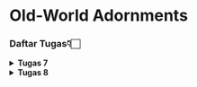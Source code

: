 # Old-World Adornments

### Daftar Tugas👇🏻
<details>
<Summary><b>Tugas 7</b></Summary>

### 1. Jelaskan apa yang dimaksud dengan stateless widget dan stateful widget, dan jelaskan perbedaan dari keduanya.

**Stateless Widget** adalah widget yang tidak memiliki *state* yang berubah selama aplikasi berjalan. Sekali dirender, tampilannya tetap dan hanya dapat diperbarui jika ada perubahan dari luar. Contohnya `text` dan `icon` statis. Cocok untuk elemen UI yang tidak memerlukan interaksi atau pembaruan data.

**Stateful Widget** adalah widget dengan *state* yang bisa berubah saat aplikasi berjalan. Tampilan widget ini dapat diperbarui dengan memanggil `setState()`, yang memungkinkan respons terhadap interaksi pengguna atau perubahan data, seperti teks yang berubah atau tombol yang ditekan.

**Perbedaan utama**:
- **Stateless Widget**: Tidak berubah setelah dirender, kecuali dibangun ulang dari luar.
- **Stateful Widget**: Dapat berubah dengan `setState()` saat *state*-nya berubah.

### 2. Sebutkan widget apa saja yang kamu gunakan pada proyek ini dan jelaskan fungsinya.

- **Scaffold**: Menyediakan struktur dasar halaman aplikasi, termasuk bagian untuk AppBar, body, dan fitur lainnya.
- **AppBar**: Menampilkan judul aplikasi di bagian atas layar dengan warna latar belakang, biasanya digunakan untuk memberi identitas pada halaman atau aplikasi.
- **SingleChildScrollView**: Memungkinkan konten di dalamnya untuk di-scroll jika kontennya melebihi tinggi layar, memastikan tampilan tetap responsif pada berbagai ukuran layar.
- **Padding**: Menambahkan jarak di sekitar widget untuk memberikan tata letak yang lebih rapi dan terstruktur.
- **Column**: Mengatur widget secara vertikal (dari atas ke bawah), cocok untuk menata elemen UI dalam satu kolom.
- **Row**: Mengatur widget secara horizontal (dari kiri ke kanan), biasanya digunakan untuk elemen yang perlu ditampilkan sejajar dalam satu baris.
- **Card**: Menyediakan tampilan seperti kartu dengan bayangan (elevation), cocok untuk menyorot informasi atau elemen UI tertentu dengan tampilan yang menonjol.
- **Container**: Widget serba guna untuk tata letak, yang memungkinkan pengaturan warna latar belakang, ukuran, padding, dan margin.
- **Text**: Menampilkan teks statis pada layar.
- **Icon**: Menampilkan ikon yang menambah elemen visual dan memudahkan pengguna memahami fungsi tertentu.
- **GridView**: Menyusun item dalam bentuk grid (kolom dan baris), memungkinkan penataan elemen dalam beberapa kolom.
- **Material**: Memberikan tampilan berbasis material design dengan warna dan sudut membulat, sering digunakan untuk elemen interaktif.
- **InkWell**: Menambahkan efek tap atau ripple pada widget yang dapat ditekan, memberikan respons visual saat widget ditekan.

### 3. Apa fungsi dari `setState()`? Jelaskan variabel apa saja yang dapat terdampak dengan fungsi tersebut.

- **Fungsi**: `setState()` adalah metode yang digunakan di dalam Stateful Widget untuk memberi tahu Flutter bahwa ada perubahan pada state widget yang memerlukan pembaruan tampilan. Ketika `setState()` dipanggil, Flutter akan memanggil kembali fungsi `build()` dari widget tersebut untuk menggambar ulang tampilan dengan perubahan terbaru.

- **Variabel yang Terpengaruh**: `setState()` memengaruhi setiap variabel atau properti yang bersifat dinamis dalam StatefulWidget, seperti data yang berubah berdasarkan interaksi pengguna (misalnya, nilai counter, input teks, atau pilihan dropdown). Variabel-variabel ini akan diperbarui dalam tampilan ketika `setState()` dipanggil. Pada proyek ini, jika ada data yang berubah dan perlu ditampilkan ulang, `setState()` berfungsi untuk memastikan tampilan UI diperbarui sesuai perubahan data.

### 4. Jelaskan perbedaan antara `const` dengan `final`.

- **const**: Digunakan untuk mendefinisikan nilai konstan yang harus sudah diketahui pada waktu kompilasi. Variabel `const` tidak dapat diubah, dan nilai yang diberikan harus konstan (tidak berubah dan sudah diketahui sebelum aplikasi berjalan). Biasanya digunakan untuk nilai yang tetap dan tidak akan berubah sepanjang waktu.

- **final**: Digunakan untuk mendefinisikan variabel yang nilainya hanya dapat diinisialisasi sekali, tetapi nilainya bisa ditentukan pada waktu runtime. `final` lebih fleksibel dibandingkan `const` karena tidak mengharuskan nilainya diketahui saat kompilasi, tetapi tetap tidak bisa diubah setelah diinisialisasi.

### 5. Jelaskan bagaimana cara kamu mengimplementasikan checklist-checklist di atas.

- **Mengatur Stateless dan Stateful Widget**: Pada proyek ini, `MyHomePage` diimplementasikan sebagai `StatelessWidget` karena tidak ada data yang perlu diperbarui secara otomatis atau dinamis selama aplikasi berjalan. Semua data yang digunakan bersifat statis, sehingga widget ini lebih efisien sebagai stateless.

- **Menyusun Struktur dengan Scaffold dan AppBar**: Struktur dasar halaman dibangun menggunakan widget `Scaffold` dan `AppBar`. `Scaffold` menyediakan kerangka utama halaman dengan area untuk body, sedangkan `AppBar` menampilkan header di bagian atas dengan judul aplikasi "Old-World Adornments".

- **Menampilkan Data dengan InfoCard**: Informasi statis seperti NPM, Name, dan Class ditampilkan menggunakan komponen `InfoCard`. `InfoCard` adalah widget kustom yang menggunakan `Card` dan `Container` untuk menyajikan data dalam format yang rapi dan menarik. Setiap `InfoCard` menampilkan informasi dalam kotak terpisah dengan latar belakang khusus.

- **Menggunakan GridView untuk Menampilkan Tombol**: Tombol "Lihat Daftar Produk," "Tambah Produk," dan "Logout" ditampilkan menggunakan `GridView.count` dengan pengaturan 3 kolom. Penggunaan `GridView` memungkinkan tata letak tombol menjadi rapi dan responsif dalam format grid, memudahkan pengguna dalam berinteraksi dengan tombol.

- **Mengimplementasikan Warna dan Gaya Kustom**: Warna dan gaya kustom diterapkan pada `InfoCard` dan `ItemCard` untuk meningkatkan estetika tampilan. Setiap tombol memiliki warna latar yang berbeda (contoh: hijau untuk "Lihat Daftar Produk", krem untuk "Tambah Produk", dan cokelat muda untuk "Logout") serta efek interaktif dengan `InkWell`. Efek `Snackbar` ditampilkan untuk memberi respons visual saat tombol ditekan, dengan pesan yang sesuai untuk masing-masing tombol.
</details>

<details>
<Summary><b>Tugas 8</b></Summary>

### 1. Apa kegunaan `const` di Flutter? Jelaskan apa keuntungan ketika menggunakan `const` pada kode Flutter. Kapan sebaiknya kita menggunakan const, dan kapan sebaiknya tidak digunakan?

`const` digunakan untuk membuat objek yang tidak berubah (immutable) dan bersifat konstan di seluruh runtime aplikasi. Ini meningkatkan performa dan efisiensi memori, karena objek const hanya dibuat sekali dan tidak di-render ulang.

**Keuntungan Menggunakan `const`:**
- **Efisiensi Memori:** Karena objek `const` hanya dibuat sekali, penggunaan memori lebih efisien.
- **Performa Lebih Baik:** Flutter dapat menghindari render ulang pada objek yang menggunakan `const`, sehingga mengurangi proses rebuild widget tree dan meningkatkan performa aplikasi.
- **Readability:** Menunjukkan bahwa nilai atau widget tersebut tidak akan diubah, sehingga membantu developer lain untuk memahami bahwa komponen ini bersifat tetap.

**Kapan Menggunakan `const`:**
- **Untuk widget atau nilai yang tidak akan berubah:** Gunakan `const` pada widget atau nilai yang Anda tahu akan tetap sama sepanjang waktu. Contohnya pada teks statis, ikon, atau widget UI yang tidak dinamis.
- **Optimasi render tree:** Gunakan `const` untuk widget yang tidak perlu di-rebuild agar Flutter bisa menghindari rendering ulang dan menghemat memori.

**Kapan Tidak Menggunakan `const`:**
- **Jika objek bersifat dinamis:** Jangan gunakan `const` pada widget atau nilai yang mungkin berubah seiring berjalannya aplikasi, seperti data dari server, input pengguna, atau nilai yang sering diperbarui.

###  2. Jelaskan dan bandingkan penggunaan Column dan Row pada Flutter. Berikan contoh implementasi dari masing-masing layout widget ini!

`Column` dan `Row` adalah widget layout di Flutter yang digunakan untuk mengatur tata letak widget secara vertikal dan horizontal. `Column` menempatkan widget dari atas ke bawah, sedangkan `Row` menempatkan widget dari kiri ke kanan. Pada `Column`, `mainAxis` mengacu pada arah vertikal, sementara pada `Row`, `mainAxis` mengacu pada arah horizontal.

- **Column:** Menyusun widget secara vertikal (top-to-bottom).
- **Row:** Menyusun widget secara horizontal (left-to-right).

**Implementasi `Column`:**
```dart
Column(
  mainAxisAlignment: MainAxisAlignment.center,
  children: [
    Text("Item 1"),
    Text("Item 2"),
  ],
);

```
**Implementasi `Row`:**
```dart
Row(
  mainAxisAlignment: MainAxisAlignment.spaceEvenly,
  children: [
    Icon(Icons.home),
    Icon(Icons.settings),
  ],
);
```

### 3. Sebutkan apa saja elemen input yang kamu gunakan pada halaman form yang kamu buat pada tugas kali ini. Apakah terdapat elemen input Flutter lain yang tidak kamu gunakan pada tugas ini? Jelaskan!

Pada halaman form tugas ini, elemen input yang digunakan adalah:
- **TextFormField:** Untuk input teks seperti nama, deskripsi, size, dan warna.
- **TextFormField (dengan tipe `number`):** Untuk input angka seperti harga dan jumlah barang.

**Elemen Input Lain yang Tidak Digunakan:**
- **Checkbox:** Digunakan untuk pilihan boolean (true/false) seperti persetujuan atau status.
- **Switch:** Mirip dengan checkbox, tetapi dengan tampilan slider.
- **DropdownButton:** Untuk pilihan dengan opsi dropdown.
- **Radio Button:** Untuk memilih satu opsi dari beberapa pilihan.
- **Slider:** Untuk input nilai numerik yang bisa diubah dengan menggeser.

### 4. Bagaimana cara kamu mengatur tema (theme) dalam aplikasi Flutter agar aplikasi yang dibuat konsisten? Apakah kamu mengimplementasikan tema pada aplikasi yang kamu buat?

Penggunaan `ThemeData` dengan `ColorScheme` membantu menjaga konsistensi tampilan di seluruh aplikasi.

```dart
return MaterialApp(
  title: 'Old-World Adornments',
  theme: ThemeData(
     colorScheme: ColorScheme.fromSwatch().copyWith(
      primary: const Color(0xFFF9F7F2),
      secondary: const Color.fromARGB(255, 255, 255, 255),
    ),
  ),
  home: MyHomePage(),
);
```

- **`primary`:** Mengatur warna utama aplikasi menjadi `Sand Beige` (warna latar belakang atau bar navigasi utama).
- **`secondary`:** Mengatur warna sekunder menjadi putih untuk elemen-elemen lain yang memerlukan aksen.

**Pengaturan Tema pada Aplikasi yang Dibuat:**
Dalam aplikasi yang dibuat, saya menggunakan `ThemeData` untuk mengatur skema warna agar konsisten di seluruh aplikasi, seperti warna latar belakang, warna tombol, dan warna teks.

### 5. Bagaimana cara kamu menangani navigasi dalam aplikasi dengan banyak halaman pada Flutter?

Flutter menyediakan widget `Navigator` dan `MaterialPageRoute` untuk menangani navigasi antar halaman dalam aplikasi.

- **`Navigator.push`**: Digunakan untuk mendorong (push) halaman baru ke dalam stack navigator, sehingga pengguna bisa berpindah ke halaman baru tersebut.
- **`Navigator.pop`**: Digunakan untuk menghapus (pop) halaman dari stack dan kembali ke halaman sebelumnya.
- **`Navigator.pushReplacement`**: Digunakan untuk menggantikan halaman saat ini dengan halaman baru, tanpa menambahkan halaman ke dalam stack.

**Contoh Implementasi Navigasi:**
```dart
// Navigasi ke halaman baru
Navigator.push(
  context,
  MaterialPageRoute(builder: (context) => NewPage()),
);

// Mengganti halaman saat ini dengan halaman baru (tanpa opsi kembali ke halaman ini)
Navigator.pushReplacement(
  context,
  MaterialPageRoute(builder: (context) => NewPage()),
);

// Kembali ke halaman sebelumnya
Navigator.pop(context);
```

Selain menggunakan `Navigator`, Flutter juga menyediakan widget **Drawer** untuk membuat navigasi yang mudah diakses dari sidebar, terutama jika aplikasi memiliki banyak halaman. Drawer memberikan pengalaman navigasi yang lebih intuitif karena pengguna dapat membuka dan memilih halaman langsung dari menu samping.
</details>

